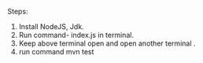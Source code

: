 Steps:
1. Install NodeJS, Jdk.
2. Run command- index.js in terminal.
3. Keep above terminal open and open another terminal .
4. run command mvn test
